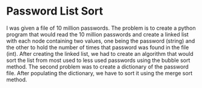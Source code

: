 # Password List Sort

I was given a file of 10 million passwords. The problem is to create a python program that would read the 10 million passwords and create a linked list with each node containing two values, one being the password (string) and the other to hold the number of times that password was found in the file (int). After creating the linked list, we had to create an algorithm that would sort the list from most used to less used passwords using the bubble sort method. The second problem was to create a dictionary of the password file. After populating the dictionary, we have to sort it using the merge sort method. 
